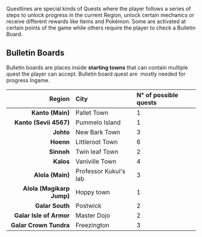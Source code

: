 Questlines are special kinds of Quests where the player follows a series of steps to unlock progress in the current Region, unlock certain mechanics or receive different rewards like Items and Pokémon. Some are activated at certain points of the game while others require the player to check a Bulletin Board.

## Bulletin Boards
Bulletin boards are places inside **starting towns** that can contain multiple quest the player can accept. Bulletin board quest are  mostly  needed for progress Ingame.

Region | City | N° of possible quests
---: | :--- | :---
**Kanto (Main)** | Pallet Town | 1
**Kanto (Sevii 4567)** | Pummelo Island | 1
**Johto** | New Bark Town | 3
**Hoenn** | Littleroot Town | 6
**Sinnoh** | Twin leaf Town | 2
**Kalos** | Vaniville Town | 4
**Alola (Main)** | Professor Kukui's lab | 3
**Alola (Magikarp Jump)** | Hoppy town | 1
**Galar South** | Postwick | 2
**Galar Isle of Armor** | Master Dojo | 2
**Galar Crown Tundra** |Freezington | 3